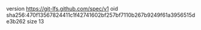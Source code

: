 version https://git-lfs.github.com/spec/v1
oid sha256:470f13567824411c1f42741602bf257bf7110b267b9249f61a3956515de3b262
size 13
